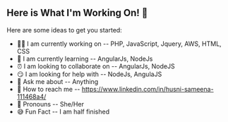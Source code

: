 ## Here is What I'm Working On! 🙂
Here are some ideas to get you started:
- 👩💼 I am currently working on -- PHP, JavaScript, Jquery, AWS, HTML, CSS
- 👾 I am currently learning -- AngularJs, NodeJs
- ⏰ I am looking to collaborate on -- AngularJs, NodeJS 
- 😏 I am looking for help with -- NodeJs, AngulaJS
- 💬 Ask me about -- Anything
- 🙌 How to reach me -- https://www.linkedin.com/in/husni-sameena-111468a4/
- 🙂 Pronouns -- She/Her
- 😅 Fun Fact -- I am half finished
